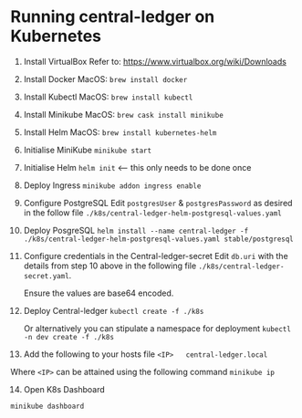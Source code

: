 # Running central-ledger on Kubernetes

1. Install VirtualBox
    Refer to: https://www.virtualbox.org/wiki/Downloads

2. Install Docker
    MacOS: `brew install docker`

3. Install Kubectl
    MacOS: `brew install kubectl`

4. Install Minikube
    MacOS: `brew cask install minikube`

5. Install Helm
    MacOS: `brew install kubernetes-helm`

6. Initialise MiniKube
    `minikube start`

7. Initialise Helm
    `helm init` <-- this only needs to be done once

8. Deploy Ingress
    `minikube addon ingress enable`

9. Configure PostgreSQL
    Edit `postgresUser` & `postgresPassword` as desired in the follow file `./k8s/central-ledger-helm-postgresql-values.yaml` 

10. Deploy PosgreSQL
    `helm install --name central-ledger -f ./k8s/central-ledger-helm-postgresql-values.yaml stable/postgresql`

11. Configure credentials in the Central-ledger-secret
    Edit `db.uri` with the details from step 10 above in the following file `./k8s/central-ledger-secret.yaml`. 
    
    Ensure the values are base64 encoded.

12. Deploy Central-ledger
    `kubectl create -f ./k8s`

    Or alternatively you can stipulate a namespace for deployment
    `kubectl -n dev create -f ./k8s`

13. Add the following to your hosts file
`<IP>	central-ledger.local`

Where `<IP>` can be attained using the following command `minikube ip`

14. Open K8s Dashboard

`minikube dashboard`
